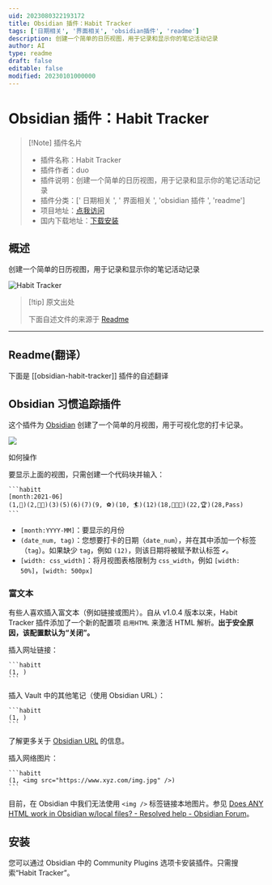 ```yaml
---
uid: 2023080322193172
title: Obsidian 插件：Habit Tracker
tags: ['日期相关', '界面相关', 'obsidian插件', 'readme']
description: 创建一个简单的日历视图，用于记录和显示你的笔记活动记录
author: AI
type: readme
draft: false
editable: false
modified: 20230101000000
---
```


# Obsidian 插件：Habit Tracker

> [!Note] 插件名片
> - 插件名称：Habit Tracker
> - 插件作者：duo
> - 插件说明：创建一个简单的日历视图，用于记录和显示你的笔记活动记录
> - 插件分类：[' 日期相关 ', ' 界面相关 ', 'obsidian 插件 ', 'readme']
> - 项目地址：[点我访问](https://github.com/duoani/obsidian-habit-tracker)
> - 国内下载地址：[下载安装](https://pkmer.cn/products/plugin/pluginMarket/?obsidian-habit-tracker)

## 概述

创建一个简单的日历视图，用于记录和显示你的笔记活动记录

![Habit Tracker](https://cdn.pkmer.cn/covers/obsidian-habit-tracker.PNG!pkmer)

> [!tip] 原文出处
>
>下面自述文件的来源于 [Readme](https://ghproxy.net/https://raw.githubusercontent.com/duoani/obsidian-habit-tracker/master/README.md)

---

## Readme(翻译）

下面是 [[obsidian-habit-tracker]] 插件的自述翻译

## Obsidian 习惯追踪插件

这个插件为 [Obsidian](https://obsidian.md/) 创建了一个简单的月视图，用于可视化您的打卡记录。

![](./screemshot.png)

如何操作

要显示上面的视图，只需创建一个代码块并输入：

~~~
```habitt
[month:2021-06]
(1,💮)(2,💮💮)(3)(5)(6)(7)(9, ⚽)(10, 🏄)(12)(18,💮💮💮)(22,🏆)(28,Pass) 
```
~~~

* `[month:YYYY-MM]`：要显示的月份
* `(date_num, tag)`：您想要打卡的日期（`date_num`），并在其中添加一个标签（`tag`）。如果缺少 `tag`，例如 `(12)`，则该日期将被赋予默认标签 `✔️`。
* `[width: css_width]`：将月视图表格限制为 `css_width`，例如 `[width: 50%]`，`[width: 500px]`

### 富文本

有些人喜欢插入富文本（例如链接或图片）。自从 v1.0.4 版本以来，Habit Tracker 插件添加了一个新的配置项 `启用HTML` 来激活 HTML 解析。**出于安全原因，该配置默认为“关闭”。**

插入网址链接：

~~~
```habitt
(1, )
```
~~~

插入 Vault 中的其他笔记（使用 Obsidian URL）：

~~~
```habitt
(1, )
```
~~~

了解更多关于 [Obsidian URL](https://help.obsidian.md/Advanced+topics/Using+obsidian+URI) 的信息。

插入网络图片：

~~~
```habitt
(1, <img src="https://www.xyz.com/img.jpg" />)
```
~~~

目前，在 Obsidian 中我们无法使用 `<img />` 标签链接本地图片。参见 [Does ANY HTML work in Obsidian w/local files? - Resolved help - Obsidian Forum](https://forum.obsidian.md/t/does-any-html-work-in-obsidian-w-local-files/8000)。

## 安装

您可以通过 Obsidian 中的 Community Plugins 选项卡安装插件。只需搜索“Habit Tracker”。
